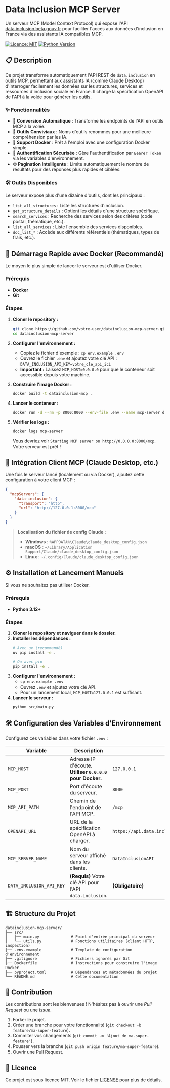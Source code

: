 # Data Inclusion MCP Server

Un serveur MCP (Model Context Protocol) qui expose l'API [data.inclusion.beta.gouv.fr](https://data.inclusion.beta.gouv.fr) pour faciliter l'accès aux données d'inclusion en France via des assistants IA compatibles MCP.

[![Licence: MIT](https://img.shields.io/badge/License-MIT-yellow.svg)](https://opensource.org/licenses/MIT)
[![Python Version](https://img.shields.io/badge/python-3.12+-blue.svg)](https://www.python.org/downloads/)

## 📋 Description

Ce projet transforme automatiquement l'API REST de `data.inclusion` en outils MCP, permettant aux assistants IA (comme Claude Desktop) d'interroger facilement les données sur les structures, services et ressources d'inclusion sociale en France. Il charge la spécification OpenAPI de l'API à la volée pour générer les outils.

### ✨ Fonctionnalités

-   **🔄 Conversion Automatique** : Transforme les endpoints de l'API en outils MCP à la volée.
-   **🔧 Outils Conviviaux** : Noms d'outils renommés pour une meilleure compréhension par les IA.
-   **🐳 Support Docker** : Prêt à l'emploi avec une configuration Docker simple.
-   **🔑 Authentification Sécurisée** : Gère l'authentification par `Bearer Token` via les variables d'environnement.
-   **⚙️ Pagination Intelligente** : Limite automatiquement le nombre de résultats pour des réponses plus rapides et ciblées.

### 🛠️ Outils Disponibles

Le serveur expose plus d'une dizaine d'outils, dont les principaux :

-   `list_all_structures` : Liste les structures d'inclusion.
-   `get_structure_details` : Obtient les détails d'une structure spécifique.
-   `search_services` : Recherche des services selon des critères (code postal, thématique, etc.).
-   `list_all_services` : Liste l'ensemble des services disponibles.
-   `doc_list_*` : Accède aux différents référentiels (thématiques, types de frais, etc.).

## 🚀 Démarrage Rapide avec Docker (Recommandé)

Le moyen le plus simple de lancer le serveur est d'utiliser Docker.

### Prérequis

-   **Docker**
-   **Git**

### Étapes

1.  **Cloner le repository :**
    ```bash
    git clone https://github.com/votre-user/datainclusion-mcp-server.git
    cd datainclusion-mcp-server
    ```

2.  **Configurer l'environnement :**
    -   Copiez le fichier d'exemple : `cp env.example .env`
    -   Ouvrez le fichier `.env` et ajoutez votre clé API : `DATA_INCLUSION_API_KEY=votre_cle_api_ici`
    -   **Important :** Laissez `MCP_HOST=0.0.0.0` pour que le conteneur soit accessible depuis votre machine.

3.  **Construire l'image Docker :**
    ```bash
    docker build -t datainclusion-mcp .
    ```

4.  **Lancer le conteneur :**
    ```bash
    docker run -d --rm -p 8000:8000 --env-file .env --name mcp-server datainclusion-mcp
    ```

5.  **Vérifier les logs :**
    ```bash
    docker logs mcp-server
    ```
    Vous devriez voir `Starting MCP server on http://0.0.0.0:8000/mcp`. Votre serveur est prêt !

## 🔌 Intégration Client MCP (Claude Desktop, etc.)

Une fois le serveur lancé (localement ou via Docker), ajoutez cette configuration à votre client MCP :

```json
{
  "mcpServers": {
    "data-inclusion": {
      "transport": "http",
      "url": "http://127.0.0.1:8000/mcp"
    }
  }
}
```

> **Localisation du fichier de config Claude :**
> - **Windows** : `%APPDATA%\Claude\claude_desktop_config.json`
> - **macOS** : `~/Library/Application Support/Claude/claude_desktop_config.json`
> - **Linux** : `~/.config/Claude/claude_desktop_config.json`

## ⚙️ Installation et Lancement Manuels

Si vous ne souhaitez pas utiliser Docker.

### Prérequis

-   **Python 3.12+**

### Étapes

1.  **Cloner le repository et naviguer dans le dossier.**
2.  **Installer les dépendances :**
    ```bash
    # Avec uv (recommandé)
    uv pip install -e .
    
    # Ou avec pip
    pip install -e .
    ```
3.  **Configurer l'environnement :**
    -   `cp env.example .env`
    -   Ouvrez `.env` et ajoutez votre clé API.
    -   Pour un lancement local, `MCP_HOST=127.0.0.1` est suffisant.
4.  **Lancer le serveur :**
    ```bash
    python src/main.py
    ```

## 🛠️ Configuration des Variables d'Environnement

Configurez ces variables dans votre fichier `.env` :

| Variable                 | Description                                                               | Défaut                                                    |
| ------------------------ | ------------------------------------------------------------------------- | --------------------------------------------------------- |
| `MCP_HOST`               | Adresse IP d'écoute. **Utiliser `0.0.0.0` pour Docker.**                   | `127.0.0.1`                                               |
| `MCP_PORT`               | Port d'écoute du serveur.                                                 | `8000`                                                    |
| `MCP_API_PATH`           | Chemin de l'endpoint de l'API MCP.                                        | `/mcp`                                                    |
| `OPENAPI_URL`            | URL de la spécification OpenAPI à charger.                                | `https://api.data.inclusion.beta.gouv.fr/api/openapi.json` |
| `MCP_SERVER_NAME`        | Nom du serveur affiché dans les clients.                                  | `DataInclusionAPI`                                        |
| `DATA_INCLUSION_API_KEY` | **(Requis)** Votre clé API pour l'API `data.inclusion`.                   | **(Obligatoire)**                                         |

## 🏗️ Structure du Projet

```
datainclusion-mcp-server/
├── src/
│   ├── main.py              # Point d'entrée principal du serveur
│   └── utils.py             # Fonctions utilitaires (client HTTP, inspection)
├── .env.example             # Template de configuration d'environnement
├── .gitignore               # Fichiers ignorés par Git
├── Dockerfile               # Instructions pour construire l'image Docker
├── pyproject.toml           # Dépendances et métadonnées du projet
└── README.md                # Cette documentation
```

## 🤝 Contribution

Les contributions sont les bienvenues ! N'hésitez pas à ouvrir une *Pull Request* ou une *Issue*.

1.  Forker le projet.
2.  Créer une branche pour votre fonctionnalité (`git checkout -b feature/ma-super-feature`).
3.  Commiter vos changements (`git commit -m 'Ajout de ma-super-feature'`).
4.  Pousser vers la branche (`git push origin feature/ma-super-feature`).
5.  Ouvrir une Pull Request.

## 📝 Licence

Ce projet est sous licence MIT. Voir le fichier [LICENSE](LICENSE) pour plus de détails.